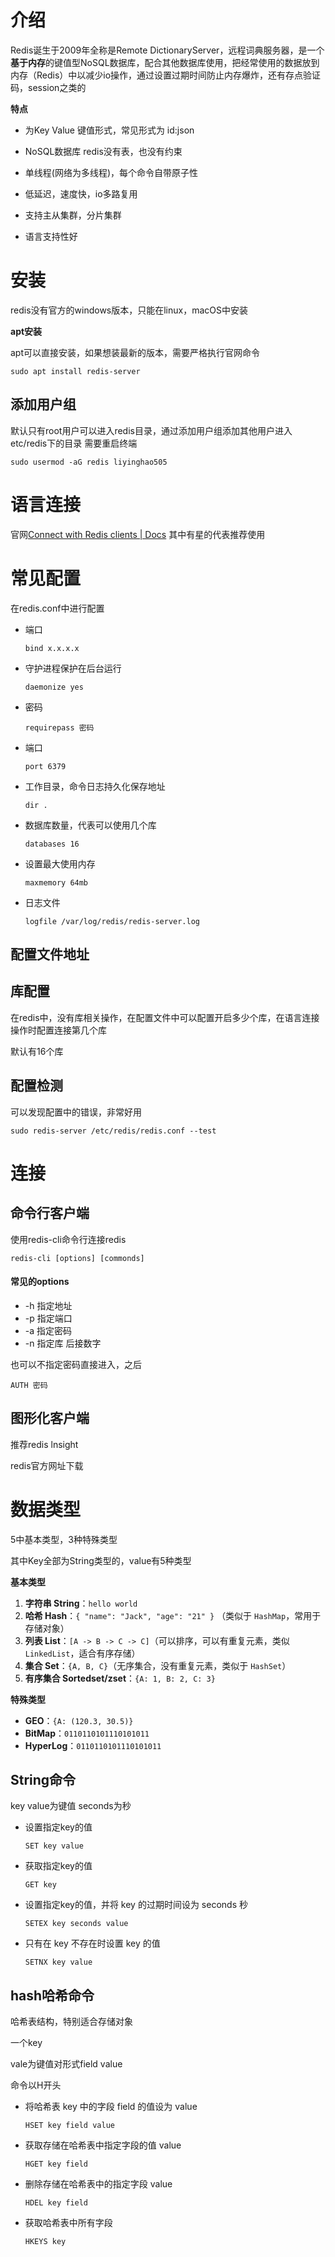 # 介绍

Redis诞生于2009年全称是Remote DictionaryServer，远程词典服务器，是一个**基于内存**的键值型NoSQL数据库，配合其他数据库使用，把经常使用的数据放到内存（Redis）中以减少io操作，通过设置过期时间防止内存爆炸，还有存点验证码，session之类的

**特点**

- 为Key Value 键值形式，常见形式为 id:json 


- NoSQL数据库 redis没有表，也没有约束
- 单线程(网络为多线程)，每个命令自带原子性
- 低延迟，速度快，io多路复用
- 支持主从集群，分片集群
- 语言支持性好

# 安装

redis没有官方的windows版本，只能在linux，macOS中安装

**apt安装**

apt可以直接安装，如果想装最新的版本，需要严格执行官网命令

```
sudo apt install redis-server
```

## 添加用户组

默认只有root用户可以进入redis目录，通过添加用户组添加其他用户进入etc/redis下的目录 需要重启终端

```
sudo usermod -aG redis liyinghao505
```

# 语言连接

官网[Connect with Redis clients | Docs](https://redis.io/docs/latest/develop/connect/clients/)  其中有星的代表推荐使用

# 常见配置

在redis.conf中进行配置

- 端口

  ```
  bind x.x.x.x
  ```

- 守护进程保护在后台运行

  ```
  daemonize yes
  ```

- 密码

  ```
  requirepass 密码
  ```

- 端口

  ```
  port 6379
  ```

- 工作目录，命令日志持久化保存地址

  ```
  dir .
  ```

- 数据库数量，代表可以使用几个库

  ```
  databases 16
  ```

- 设置最大使用内存

  ```
  maxmemory 64mb
  ```

- 日志文件

  ```
  logfile /var/log/redis/redis-server.log
  ```

## 配置文件地址



## 库配置

在redis中，没有库相关操作，在配置文件中可以配置开启多少个库，在语言连接操作时配置连接第几个库

默认有16个库

## 配置检测

可以发现配置中的错误，非常好用

```
sudo redis-server /etc/redis/redis.conf --test
```

# 连接

## 命令行客户端

使用redis-cli命令行连接redis

```
redis-cli [options] [commonds]
```

#### 常见的options

- -h 指定地址
- -p 指定端口
- -a 指定密码
- -n 指定库 后接数字

也可以不指定密码直接进入，之后

```
AUTH 密码
```

## 图形化客户端

推荐redis lnsight

redis官方网址下载

# 数据类型

5中基本类型，3种特殊类型

其中Key全部为String类型的，value有5种类型

**基本类型**

1. **字符串 String**：`hello world`
2. **哈希 Hash**：`{ "name": "Jack", "age": "21" }` （类似于 `HashMap`，常用于存储对象）
3. **列表 List**：`[A -> B -> C -> C]`（可以排序，可以有重复元素，类似 `LinkedList`，适合有序存储）
4. **集合 Set**：`{A, B, C}`（无序集合，没有重复元素，类似于 `HashSet`）
5. **有序集合 Sortedset/zset**：`{A: 1, B: 2, C: 3}`

**特殊类型**

- **GEO**：`{A: (120.3, 30.5)}`
- **BitMap**：`0110110101110101011`
- **HyperLog**：`0110110101110101011`

## String命令

key value为键值 seconds为秒

- 设置指定key的值

  ```
  SET key value
  ```

- 获取指定key的值

  ```
  GET key
  ```

- 设置指定key的值，并将 key 的过期时间设为 seconds 秒

  ```
  SETEX key seconds value
  ```

- 只有在 key 不存在时设置 key 的值

  ```
  SETNX key value
  ```

## hash哈希命令

哈希表结构，特别适合存储对象

一个key 

vale为键值对形式field value

命令以H开头

- 将哈希表 key 中的字段 field 的值设为 value

  ```
  HSET key field value
  ```

- 获取存储在哈希表中指定字段的值 value

  ```
  HGET key field 
  ```

- 删除存储在哈希表中的指定字段 value

  ```
  HDEL key field
  ```

- 获取哈希表中所有字段

  ```
  HKEYS key
  ```

